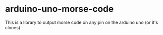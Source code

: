 # arduino-uno-morse-code
This is a library to output morse code on any pin on the arduino uno (or it's clones)
